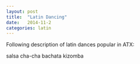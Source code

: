 ```yaml
---
layout: post
title:  "Latin Dancing"
date:   2014-11-2
categories: latin
---
```


Following description of latin dances popular in ATX:

salsa
cha-cha
bachata
kizomba